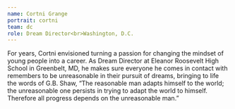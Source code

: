 ```yaml
---
name: Cortni Grange
portrait: cortni
team: dc
role: Dream Director<br>Washington, D.C.
---
```


For years, Cortni envisioned turning a passion for changing the mindset of young people into a career. As Dream Director at Eleanor Roosevelt High School in Greenbelt, MD, he makes sure everyone he comes in contact with remembers to be unreasonable in their pursuit of dreams, bringing to life the words of G.B. Shaw, “The reasonable man adapts himself to the world; the unreasonable one persists in trying to adapt the world to himself. Therefore all progress depends on the unreasonable man.”